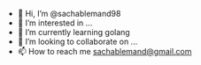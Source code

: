 - 👋 Hi, I’m @sachablemand98
- 👀 I’m interested in ...
- 🌱 I’m currently learning golang 
- 💞️ I’m looking to collaborate on ...
- 📫 How to reach me sachablemand@gmail.com

<!---
sachablemand98/sachablemand98 is a ✨ special ✨ repository because its `README.md` (this file) appears on your GitHub profile.
You can click the Preview link to take a look at your changes.
--->
